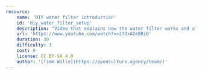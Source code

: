```yaml
---
resource:
    name: 'DIY water filter introduction'
    id: 'diy_water_filter_setup'
    description: "Video that explains how the water filter works and also shows how to set it up."
    url: 'https://www.youtube.com/watch?v=232xA2e8RiQ'
    duration: 30
    difficulty: 1  
    cost: 0
    license: CC BY-SA 4.0
    author: '[Timm Wille](https://openculture.agency/team/)'
---
```


